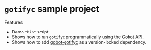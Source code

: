 # `gotifyc` sample project

Features:

- Demo `"bin"` script
- Shows how to run `gotifyc` programmatically using the [Gobot API](https://github.com/benallfree/gobot/tree/v1.0.0-alpha.33/docs/readme.md).
- Shows how to add [gobot-gotifyc](https://www.npmjs.com/package/gobot-gotifyc) as a version-locked dependency.
